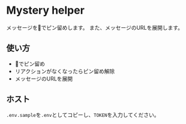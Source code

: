 # Mystery helper

メッセージを:pushpin:でピン留めします。
また、メッセージのURLを展開します。

## 使い方

- :pushpin:でピン留め
- リアクションがなくなったらピン留め解除
- メッセージのURLを展開

## ホスト

`.env.sample`を`.env`としてコピーし、`TOKEN`を入力してください。
